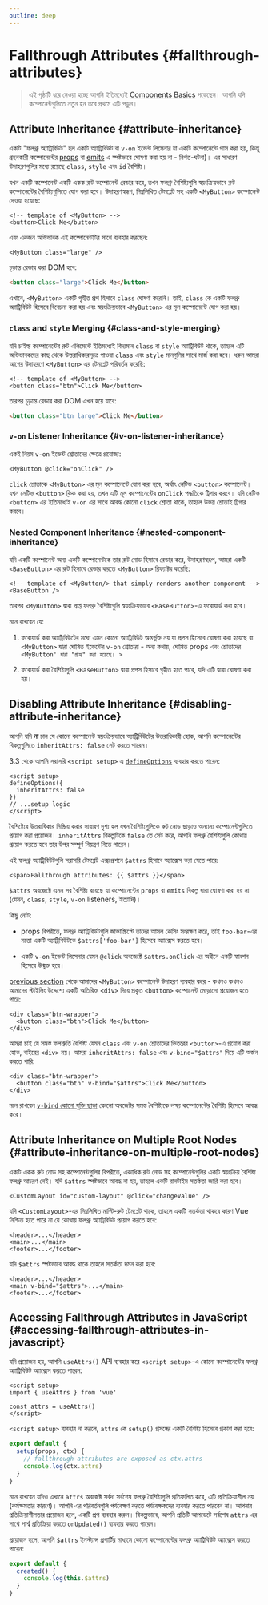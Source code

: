 ```yaml
---
outline: deep
---
```


# Fallthrough Attributes {#fallthrough-attributes}

> এই পৃষ্ঠাটি ধরে নেওয়া হচ্ছে আপনি ইতিমধ্যেই [Components Basics](/guide/essentials/component-basics) পড়েছেন। আপনি যদি কম্পোনেন্টগুলিতে নতুন হন তবে প্রথমে এটি পড়ুন।

## Attribute Inheritance {#attribute-inheritance}

একটি "ফলথ্রু অ্যাট্রিবিউট" হল একটি অ্যাট্রিবিউট বা `v-on` ইভেন্ট লিসেনার যা একটি কম্পোনেন্টে পাস করা হয়, কিন্তু গ্রহনকারী কম্পোনেন্টের [props](./props) বা [emits](./events#declaring) এ স্পষ্টভাবে ঘোষণা করা হয় না - নির্গত-ঘটনা)। এর সাধারণ উদাহরণগুলির মধ্যে রয়েছে `class`, `style` এবং `id` বৈশিষ্ট্য।

যখন একটি কম্পোনেন্ট একটি একক রুট কম্পোনেন্ট রেন্ডার করে, তখন ফলথ্রু বৈশিষ্ট্যগুলি স্বয়ংক্রিয়ভাবে রুট কম্পোনেন্টের বৈশিষ্ট্যগুলিতে যোগ করা হবে। উদাহরণস্বরূপ, নিম্নলিখিত টেমপ্লেট সহ একটি `<MyButton>` কম্পোনেন্ট দেওয়া হয়েছে:

```vue-html
<!-- template of <MyButton> -->
<button>Click Me</button>
```

এবং একজন অভিভাবক এই কম্পোনেন্টটির সাথে ব্যবহার করছেন:

```vue-html
<MyButton class="large" />
```

চূড়ান্ত রেন্ডার করা DOM হবে:

```html
<button class="large">Click Me</button>
```

এখানে, `<MyButton>` একটি গৃহীত প্রপ হিসাবে `class` ঘোষণা করেনি। তাই, `class` কে একটি ফলথ্রু অ্যাট্রিবিউট হিসেবে বিবেচনা করা হয় এবং স্বয়ংক্রিয়ভাবে `<MyButton>` এর মূল কম্পোনেন্টে যোগ করা হয়।

### `class` and `style` Merging {#class-and-style-merging}

যদি চাইল্ড কম্পোনেন্টের রুট এলিমেন্টে ইতিমধ্যেই বিদ্যমান `class` বা `style` অ্যাট্রিবিউট থাকে, তাহলে এটি অভিভাবকদের কাছ থেকে উত্তরাধিকারসূত্রে পাওয়া `class` এবং `style` মানগুলির সাথে মার্জ করা হবে। ধরুন আমরা আগের উদাহরণে `<MyButton>` এর টেমপ্লেট পরিবর্তন করেছি:

```vue-html
<!-- template of <MyButton> -->
<button class="btn">Click Me</button>
```

তারপর চূড়ান্ত রেন্ডার করা DOM এখন হয়ে যাবে:

```html
<button class="btn large">Click Me</button>
```

### `v-on` Listener Inheritance {#v-on-listener-inheritance}

একই নিয়ম `v-on` ইভেন্ট শ্রোতাদের ক্ষেত্রে প্রযোজ্য:

```vue-html
<MyButton @click="onClick" />
```

`click` শ্রোতাকে `<MyButton>` এর মূল কম্পোনেন্টে যোগ করা হবে, অর্থাৎ নেটিভ `<button>` কম্পোনেন্ট। যখন নেটিভ `<button>` ক্লিক করা হয়, তখন এটি মূল কম্পোনেন্টের `onClick` পদ্ধতিকে ট্রিগার করবে। যদি নেটিভ `<button>` এর ইতিমধ্যেই `v-on` এর সাথে আবদ্ধ কোনো `click` শ্রোতা থাকে, তাহলে উভয় শ্রোতাই ট্রিগার করবে।

### Nested Component Inheritance {#nested-component-inheritance}

যদি একটি কম্পোনেন্ট অন্য একটি কম্পোনেন্টকে তার রুট নোড হিসাবে রেন্ডার করে, উদাহরণস্বরূপ, আমরা একটি `<BaseButton>` এর রুট হিসাবে রেন্ডার করতে `<MyButton>` রিফ্যাক্টর করেছি:

```vue-html
<!-- template of <MyButton/> that simply renders another component -->
<BaseButton />
```

তারপর `<MyButton>` দ্বারা প্রাপ্ত ফলথ্রু বৈশিষ্ট্যগুলি স্বয়ংক্রিয়ভাবে `<BaseButton>`-এ ফরোয়ার্ড করা হবে।

মনে রাখবেন যে:

1. ফরোয়ার্ড করা অ্যাট্রিবিউটের মধ্যে এমন কোনো অ্যাট্রিবিউট অন্তর্ভুক্ত নয় যা প্রপস হিসেবে ঘোষণা করা হয়েছে বা `<MyButton>` দ্বারা ঘোষিত ইভেন্টের `v-on` শ্রোতারা - অন্য কথায়, ঘোষিত props এবং শ্রোতাদের `<MyButton' দ্বারা "গ্রাহ্য" করা হয়েছে। >`

2. ফরোয়ার্ড করা বৈশিষ্ট্যগুলি `<BaseButton>` দ্বারা প্রপস হিসাবে গৃহীত হতে পারে, যদি এটি দ্বারা ঘোষণা করা হয়।

## Disabling Attribute Inheritance {#disabling-attribute-inheritance}

আপনি যদি **না** চান যে কোনো কম্পোনেন্ট স্বয়ংক্রিয়ভাবে অ্যাট্রিবিউটের উত্তরাধিকারী হোক, আপনি কম্পোনেন্টের বিকল্পগুলিতে `inheritAttrs: false` সেট করতে পারেন।

<div class="composition-api">

3.3 থেকে আপনি সরাসরি `<script setup>` এ [`defineOptions`](/api/sfc-script-setup#defineoptions) ব্যবহার করতে পারেন:

```vue
<script setup>
defineOptions({
  inheritAttrs: false
})
// ...setup logic
</script>
```

</div>

বৈশিষ্ট্যের উত্তরাধিকার নিষ্ক্রিয় করার সাধারণ দৃশ্য হল যখন বৈশিষ্ট্যগুলিকে রুট নোড ছাড়াও অন্যান্য কম্পোনেন্টগুলিতে প্রয়োগ করা প্রয়োজন। `inheritAttrs` বিকল্পটিকে `false` তে সেট করে, আপনি ফলথ্রু বৈশিষ্ট্যগুলি কোথায় প্রয়োগ করতে হবে তার উপর সম্পূর্ণ নিয়ন্ত্রণ নিতে পারেন।

এই ফলথ্রু অ্যাট্রিবিউটগুলি সরাসরি টেমপ্লেট এক্সপ্রেশনে `$attrs` হিসাবে অ্যাক্সেস করা যেতে পারে:

```vue-html
<span>Fallthrough attributes: {{ $attrs }}</span>
```

`$attrs` অবজেক্টে এমন সব বৈশিষ্ট্য রয়েছে যা কম্পোনেন্টের `props` বা `emits` বিকল্প দ্বারা ঘোষণা করা হয় না (যেমন, `class`, `style`, `v-on` listeners, ইত্যাদি)।

কিছু নোট:

- props বিপরীতে, ফলথ্রু অ্যাট্রিবিউটগুলি জাভাস্ক্রিপ্টে তাদের আসল কেসিং সংরক্ষণ করে, তাই `foo-bar`-এর মতো একটি অ্যাট্রিবিউটকে `$attrs['foo-bar']` হিসেবে অ্যাক্সেস করতে হবে।

- একটি `v-on` ইভেন্ট লিসেনার যেমন `@click` অবজেক্টে `$attrs.onClick` এর অধীনে একটি ফাংশন হিসেবে উন্মুক্ত হবে।

[previous section](#attribute-inheritance) থেকে আমাদের `<MyButton>` কম্পোনেন্ট উদাহরণ ব্যবহার করে - কখনও কখনও আমাদের স্টাইলিং উদ্দেশ্যে একটি অতিরিক্ত `<div>` দিয়ে প্রকৃত `<button>` কম্পোনেন্ট মোড়ানো প্রয়োজন হতে পারে:

```vue-html
<div class="btn-wrapper">
  <button class="btn">Click Me</button>
</div>
```

আমরা চাই যে সমস্ত ফলশ্রুতি বৈশিষ্ট্য যেমন `class` এবং `v-on` শ্রোতাদের ভিতরের `<button>`-এ প্রয়োগ করা হোক, বাইরের `<div>` নয়। আমরা `inheritAttrs: false` এবং `v-bind="$attrs"` দিয়ে এটি অর্জন করতে পারি:

```vue-html{2}
<div class="btn-wrapper">
  <button class="btn" v-bind="$attrs">Click Me</button>
</div>
```

মনে রাখবেন [`v-bind` কোনো যুক্তি ছাড়া](/guide/essentials/template-syntax#dynamically-binding-multiple-attributes) কোনো অবজেক্টর সমস্ত বৈশিষ্ট্যকে লক্ষ্য কম্পোনেন্টের বৈশিষ্ট্য হিসেবে আবদ্ধ করে।

## Attribute Inheritance on Multiple Root Nodes {#attribute-inheritance-on-multiple-root-nodes}

একটি একক রুট নোড সহ কম্পোনেন্টগুলির বিপরীতে, একাধিক রুট নোড সহ কম্পোনেন্টগুলির একটি স্বয়ংক্রিয় বৈশিষ্ট্য ফলথ্রু আচরণ নেই। যদি `$attrs` স্পষ্টভাবে আবদ্ধ না হয়, তাহলে একটি রানটাইম সতর্কতা জারি করা হবে।

```vue-html
<CustomLayout id="custom-layout" @click="changeValue" />
```

যদি `<CustomLayout>`-এর নিম্নলিখিত মাল্টি-রুট টেমপ্লেট থাকে, তাহলে একটি সতর্কতা থাকবে কারণ Vue নিশ্চিত হতে পারে না যে কোথায় ফলথ্রু অ্যাট্রিবিউট প্রয়োগ করতে হবে:

```vue-html
<header>...</header>
<main>...</main>
<footer>...</footer>
```

যদি `$attrs` স্পষ্টভাবে আবদ্ধ থাকে তাহলে সতর্কতা দমন করা হবে:

```vue-html{2}
<header>...</header>
<main v-bind="$attrs">...</main>
<footer>...</footer>
```

## Accessing Fallthrough Attributes in JavaScript {#accessing-fallthrough-attributes-in-javascript}

<div class="composition-api">

যদি প্রয়োজন হয়, আপনি `useAttrs()` API ব্যবহার করে `<script setup>`-এ কোনো কম্পোনেন্টের ফলথ্রু অ্যাট্রিবিউট অ্যাক্সেস করতে পারেন:

```vue
<script setup>
import { useAttrs } from 'vue'

const attrs = useAttrs()
</script>
```

`<script setup>` ব্যবহার না করলে, `attrs` কে `setup()` প্রসঙ্গের একটি বৈশিষ্ট্য হিসেবে প্রকাশ করা হবে:

```js
export default {
  setup(props, ctx) {
    // fallthrough attributes are exposed as ctx.attrs
    console.log(ctx.attrs)
  }
}
```

মনে রাখবেন যদিও এখানে `attrs` অবজেক্ট সর্বদা সর্বশেষ ফলথ্রু বৈশিষ্ট্যগুলি প্রতিফলিত করে, এটি প্রতিক্রিয়াশীল নয় (কর্মক্ষমতার কারণে)। আপনি এর পরিবর্তনগুলি পর্যবেক্ষণ করতে পর্যবেক্ষকদের ব্যবহার করতে পারবেন না। আপনার প্রতিক্রিয়াশীলতার প্রয়োজন হলে, একটি প্রপ ব্যবহার করুন। বিকল্পভাবে, আপনি প্রতিটি আপডেটে সর্বশেষ `attrs` এর সাথে পার্শ্ব প্রতিক্রিয়া করতে `onUpdated()` ব্যবহার করতে পারেন।

</div>

<div class="options-api">

প্রয়োজন হলে, আপনি `$attrs` ইনস্ট্যান্স প্রপার্টির মাধ্যমে কোনো কম্পোনেন্টের ফলথ্রু অ্যাট্রিবিউট অ্যাক্সেস করতে পারেন:

```js
export default {
  created() {
    console.log(this.$attrs)
  }
}
```

</div>
